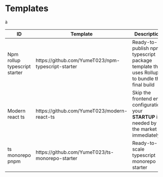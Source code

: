 # Templates

<table>

  <thead>
    <tr>
      <th>
        ID
      </th>
      <th>
        Template
      </th>
      <th>
        Description
      </th>
    </tr>
  </thead>

  <tbody>
    <tr>
      <td>
        Npm rollup typescript starter
      </td>
      <td>
        https://github.com/YumeT023/npm-typescript-starter
      </td>
      <td>
        Ready-to-publish npm typescript package template that uses Rollup to bundle the final build
      </td>
    </tr>
    <tr>
      <td>
        Modern react ts
      </td>
      <td>
        https://github.com/YumeT023/modern-react-ts
      </td>
      <td>
        Skip the frontend env configuration, your <strong>STARTUP</strong> is needed by the market immediately
      </td>
    </tr>
     <tr>
      <td>
        ts monorepo pnpm
      </td>
      <td>
        https://github.com/YumeT023/ts-monorepo-starter
      </td>
      <td>
        Ready-to-scale typescript monorepo starter
      </td>
    </tr>à
  </tbody>

</table>

